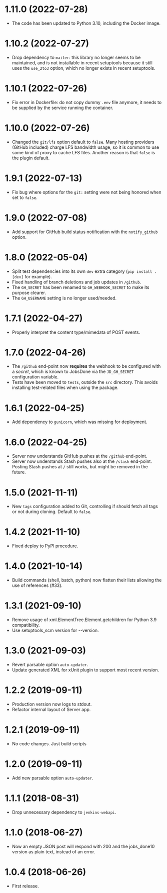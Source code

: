 # 1.11.0 (2022-07-28)

* The code has been updated to Python 3.10, including the Docker image.

# 1.10.2 (2022-07-27)

* Drop dependency to ``mailer``: this library no longer seems to be maintained, and is not installable in recent
  setuptools because it still uses the ``use_2to3`` option, which no longer exists in recent setuptools.

# 1.10.1 (2022-07-26)

* Fix error in Dockerfile: do not copy dummy `.env` file anymore, it needs to be supplied by the service running the container.

# 1.10.0 (2022-07-26)

* Changed the ``git/lfs`` option default to ``false``. Many hosting providers (GitHub included) charge LFS bandwidth
  usage, so it is common to use some kind of proxy to cache LFS files. Another reason is that ``false`` is the
  plugin default.

# 1.9.1 (2022-07-13)

* Fix bug where options for the ``git:`` setting were not being honored when set to ``false``.

# 1.9.0 (2022-07-08)

* Add support for GitHub build status notification with the `notify_github` option.

# 1.8.0 (2022-05-04)

* Split test dependencies into its own `dev` extra category (`pip install .[dev]` for example).
* Fixed handling of branch deletions and job updates in `/github`.
* The `GH_SECRET` has been renamed to `GH_WEBHOOK_SECRET` to make its purpose clearer.
* The `GH_USERNAME` setting is no longer used/needed.

# 1.7.1 (2022-04-27)

* Properly interpret the content type/mimedata of POST events.

# 1.7.0 (2022-04-26)

* The `/github` end-point now **requires** the webhook to be configured with a *secret*, which is known to JobsDone via the `JD_GH_SECRET` configuration variable.
* Tests have been moved to `tests`, outside the `src` directory. This avoids installing test-related files when using the package.

# 1.6.1 (2022-04-25)

* Add dependency to `gunicorn`, which was missing for deployment.

# 1.6.0 (2022-04-25)

* Server now understands GitHub pushes at the `/github` end-point.
* Server now understands Stash pushes also at the `/stash` end-point. Posting Stash pushes at `/` still works, but
  might be removed in the future.

# 1.5.0 (2021-11-11)

* New `tags` configuration added to Git, controlling if should fetch all tags or not during cloning. Default to `false`.

# 1.4.2 (2021-11-10)

* Fixed deploy to PyPI procedure.

# 1.4.0 (2021-10-14)

* Build commands (shell, batch, python) now flatten their lists allowing the use of references (#33).

# 1.3.1 (2021-09-10)

* Remove usage of xml.ElementTree.Element.getchildren for Python 3.9 compatibility.
* Use setuptools\_scm version for --version.

# 1.3.0 (2021-09-03)

* Revert parsable option `auto-updater`.
* Update generated XML for xUnit plugin to support most recent version.

# 1.2.2 (2019-09-11)

* Production version now logs to stdout.
* Refactor internal layout of Server app.

# 1.2.1 (2019-09-11)

* No code changes. Just build scripts

# 1.2.0 (2019-09-11)

* Add new parsable option `auto-updater`.

# 1.1.1 (2018-08-31)

* Drop unnecessary dependency to `jenkins-webapi`.

# 1.1.0 (2018-06-27)

- Now an empty JSON post will respond with 200 and the jobs_done10 version as plain text, instead of an error.

# 1.0.4 (2018-06-26)

- First release.
